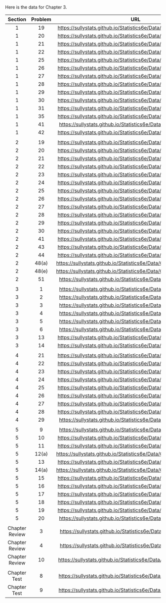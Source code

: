 Here is the data for Chapter 3. 

|Section|Problem|URL|
|:---:|:---:|:---:|
|1|19|<a>https://sullystats.github.io/Statistics6e/Data/Chapter3/3_1_19.CSV</a><br/>|
|1|20|<a>https://sullystats.github.io/Statistics6e/Data/Chapter3/3_1_20.CSV</a><br/>|
|1|21|<a>https://sullystats.github.io/Statistics6e/Data/Chapter3/3_1_21.CSV</a><br/>|
|1|22|<a>https://sullystats.github.io/Statistics6e/Data/Chapter3/3_1_22.CSV</a><br/>|
|1|25|<a>https://sullystats.github.io/Statistics6e/Data/Chapter3/3_1_25.CSV</a><br/>|
|1|26|<a>https://sullystats.github.io/Statistics6e/Data/Chapter3/3_1_26.CSV</a><br/>|
|1|27|<a>https://sullystats.github.io/Statistics6e/Data/Chapter3/3_1_27.CSV</a><br/>|
|1|28|<a>https://sullystats.github.io/Statistics6e/Data/Chapter3/3_1_28.CSV</a><br/>|
|1|29|<a>https://sullystats.github.io/Statistics6e/Data/Chapter3/3_1_29.CSV</a><br/>|
|1|30|<a>https://sullystats.github.io/Statistics6e/Data/Chapter3/3_1_30.CSV</a><br/>|
|1|31|<a>https://sullystats.github.io/Statistics6e/Data/Chapter3/3_1_31.CSV</a><br/>|
|1|35|<a>https://sullystats.github.io/Statistics6e/Data/Chapter3/3_1_35.CSV</a><br/>|
|1|41|<a>https://sullystats.github.io/Statistics6e/Data/Tornadoes_2017.csv</a><br/>
|1|42|<a>https://sullystats.github.io/Statistics6e/Data/Chapter3/3_1_42.CSV</a><br>|
| | |
|2|19|<a>https://sullystats.github.io/Statistics6e/Data/Chapter3/3_2_19.CSV</a><br>|
|2|20|<a>https://sullystats.github.io/Statistics6e/Data/Chapter3/3_2_20.CSV</a><br>|
|2|21|<a>https://sullystats.github.io/Statistics6e/Data/Chapter3/3_2_21.CSV</a><br>|
|2|22|<a>https://sullystats.github.io/Statistics6e/Data/Chapter3/3_2_22.CSV</a><br>|
|2|23|<a>https://sullystats.github.io/Statistics6e/Data/Chapter3/3_2_23.CSV</a><br>|
|2|24|<a>https://sullystats.github.io/Statistics6e/Data/Chapter3/3_2_24.CSV</a><br>|
|2|25|<a>https://sullystats.github.io/Statistics6e/Data/Chapter3/3_2_25.CSV</a><br>|
|2|26|<a>https://sullystats.github.io/Statistics6e/Data/Chapter3/3_2_26.CSV</a><br>|
|2|27|<a>https://sullystats.github.io/Statistics6e/Data/Chapter3/3_2_27.CSV</a><br>|
|2|28|<a>https://sullystats.github.io/Statistics6e/Data/Chapter3/3_2_28.CSV</a><br>|
|2|29|<a>https://sullystats.github.io/Statistics6e/Data/Chapter3/3_2_29.CSV</a><br>|
|2|30|<a>https://sullystats.github.io/Statistics6e/Data/Chapter3/3_2_30.CSV</a><br>|
|2|41|<a>https://sullystats.github.io/Statistics6e/Data/Chapter3/3_2_41.CSV</a><br>|
|2|43|<a>https://sullystats.github.io/Statistics6e/Data/Chapter3/3_2_43.CSV</a><br>|
|2|44|<a>https://sullystats.github.io/Statistics6e/Data/Chapter3/3_2_44.CSV</a><br>|
|2|48(a)|<a>https://sullystats.github.io/Statistics6e/Data/Chapter3/3_2_48a.CSV</a><br>|
|2|48(e)|<a>https://sullystats.github.io/Statistics6e/Data/Chapter3/3_2_48e.CSV</a><br>|
|2|51|<a>https://sullystats.github.io/Statistics6e/Data/Tornadoes_2017.csv</a><br/>
| | |
|3|1|<a>https://sullystats.github.io/Statistics6e/Data/Chapter3/3_3_1.CSV</a><br>|
|3|2|<a>https://sullystats.github.io/Statistics6e/Data/Chapter3/3_3_2.CSV</a><br>|
|3|3|<a>https://sullystats.github.io/Statistics6e/Data/Chapter3/3_3_3.CSV</a><br>|
|3|4|<a>https://sullystats.github.io/Statistics6e/Data/Chapter3/3_3_4.CSV</a><br>|
|3|5|<a>https://sullystats.github.io/Statistics6e/Data/Chapter3/3_3_5.CSV</a><br>|
|3|6|<a>https://sullystats.github.io/Statistics6e/Data/Chapter3/3_3_6.CSV</a><br>|
|3|13|<a>https://sullystats.github.io/Statistics6e/Data/Chapter3/3_3_13.CSV</a><br>|
|3|14|<a>https://sullystats.github.io/Statistics6e/Data/Chapter3/3_3_14.CSV</a><br>|
| | |
|4|21|<a>https://sullystats.github.io/Statistics6e/Data/Chapter3/3_4_21.CSV</a><br>|
|4|22|<a>https://sullystats.github.io/Statistics6e/Data/Chapter3/3_4_22.CSV</a><br>|
|4|23|<a>https://sullystats.github.io/Statistics6e/Data/Chapter3/3_4_23.CSV</a><br>|
|4|24|<a>https://sullystats.github.io/Statistics6e/Data/Chapter3/3_4_24.CSV</a><br>|
|4|25|<a>https://sullystats.github.io/Statistics6e/Data/Chapter3/3_4_25.CSV</a><br>|
|4|26|<a>https://sullystats.github.io/Statistics6e/Data/Chapter3/3_4_26.CSV</a><br>|
|4|27|<a>https://sullystats.github.io/Statistics6e/Data/Chapter3/3_4_27.CSV</a><br>|
|4|28|<a>https://sullystats.github.io/Statistics6e/Data/Chapter3/3_4_28.CSV</a><br>|
|4|29|<a>https://sullystats.github.io/Statistics6e/Data/Tornadoes_2017.csv</a><br/>
| | |
|5|9|<a>https://sullystats.github.io/Statistics6e/Data/Chapter3/3_5_9.CSV</a><br>|
|5|10|<a>https://sullystats.github.io/Statistics6e/Data/Chapter3/3_5_10.CSV</a><br>|
|5|11|<a>https://sullystats.github.io/Statistics6e/Data/Chapter3/3_5_11.CSV</a><br>|
|5|12(a)|<a>https://sullystats.github.io/Statistics6e/Data/Chapter3/3_5_12a.CSV</a><br>|
|5|13|<a>https://sullystats.github.io/Statistics6e/Data/Chapter3/3_5_13.CSV</a><br>|
|5|14(a)|<a>https://sullystats.github.io/Statistics6e/Data/Chapter3/3_5_14a.CSV</a><br>|
|5|15|<a>https://sullystats.github.io/Statistics6e/Data/Chapter3/3_5_15.CSV</a><br>|
|5|16|<a>https://sullystats.github.io/Statistics6e/Data/Chapter3/3_5_16.CSV</a><br>|
|5|17|<a>https://sullystats.github.io/Statistics6e/Data/Chapter3/3_5_17.CSV</a><br>|
|5|18|<a>https://sullystats.github.io/Statistics6e/Data/Chapter3/3_5_18.CSV</a><br>|
|5|19|<a>https://sullystats.github.io/Statistics6e/Data/Chapter3/3_5_19.CSV</a><br>|
|5|20|<a>https://sullystats.github.io/Statistics6e/Data/Tornadoes_2017.csv</a><br/>
| | |
|Chapter Review|3|<a>https://sullystats.github.io/Statistics6e/Data/Chapter3/3_r_3.CSV</a><br>|
|Chapter Review|4|<a>https://sullystats.github.io/Statistics6e/Data/Chapter3/3_r_4.CSV</a><br>|
|Chapter Review|10|<a>https://sullystats.github.io/Statistics6e/Data/Chapter3/3_r_10.CSV</a><br>|
| | |
|Chapter Test|8|<a>https://sullystats.github.io/Statistics6e/Data/Chapter3/3_ct_8.CSV</a><br>|
|Chapter Test|9|<a>https://sullystats.github.io/Statistics6e/Data/Chapter3/3_ct_9.CSV</a><br>|

